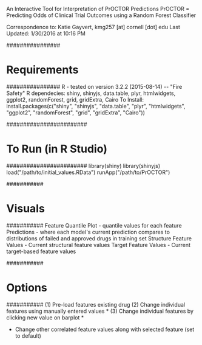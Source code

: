 An Interactive Tool for Interpretation of PrOCTOR Predictions
PrOCTOR = Predicting Odds of Clinical Trial Outcomes using a Random Forest Classifier

Correspondence to:  Katie Gayvert, kmg257 [at] cornell [dot] edu
Last Updated: 1/30/2016 at 10:16 PM

################
# Requirements #
################
R - tested on version  3.2.2 (2015-08-14) -- "Fire Safety"
R dependecies: shiny, shinyjs, data.table, plyr, htmlwidgets, ggplot2, randomForest, grid, gridExtra, Cairo
To Install: install.packages(c("shiny", "shinyjs", "data.table", "plyr", "htmlwidgets", "ggplot2", "randomForest", "grid", "gridExtra", "Cairo"))

########################
# To Run (in R Studio) #
########################
library(shiny)
library(shinyjs)
load("/path/to/initial_values.RData")
runApp("/path/to/PrOCTOR")


###########
# Visuals #
###########
Feature Quantile Plot - quantile values for each feature
Predictions - where each model's current prediction compares to distributions of failed and approved drugs in training set
Structure Feature Values - Current structural feature values 
Target Feature Values - Current target-based feature values

###########
# Options #
###########
(1) Pre-load features existing drug
(2) Change individual features using manually entered values *
(3) Change individual features by clicking new value on barplot *
* Change other correlated feature values along with selected feature (set to default)

